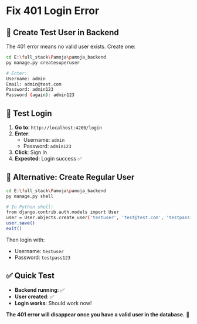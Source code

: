 # Fix 401 Login Error

## 🔐 **Create Test User in Backend**

The 401 error means no valid user exists. Create one:

```bash
cd E:\full_stack\Pamoja\pamoja_backend
py manage.py createsuperuser

# Enter:
Username: admin
Email: admin@test.com
Password: admin123
Password (again): admin123
```

## 🧪 **Test Login**

1. **Go to**: `http://localhost:4200/login`
2. **Enter**:
   - Username: `admin`
   - Password: `admin123`
3. **Click**: Sign In
4. **Expected**: Login success ✅

## 🔧 **Alternative: Create Regular User**

```bash
cd E:\full_stack\Pamoja\pamoja_backend
py manage.py shell

# In Python shell:
from django.contrib.auth.models import User
user = User.objects.create_user('testuser', 'test@test.com', 'testpass123')
user.save()
exit()
```

Then login with:
- Username: `testuser`
- Password: `testpass123`

## ✅ **Quick Test**
- **Backend running**: ✅
- **User created**: ✅ 
- **Login works**: Should work now!

**The 401 error will disappear once you have a valid user in the database.** 🎉